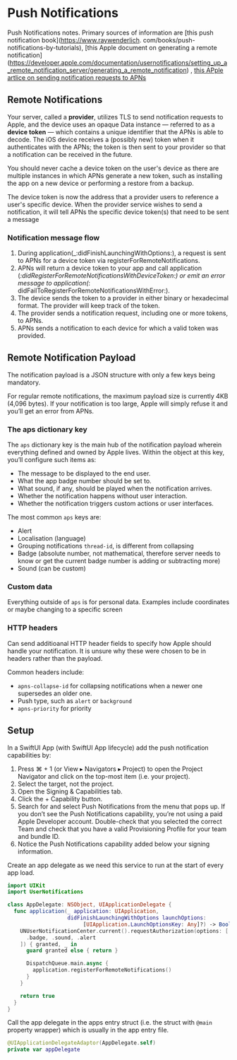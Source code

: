 # Push Notifications

Push Notifications notes. Primary sources of information are [this push notification book](https://www.raywenderlich.
com/books/push-notifications-by-tutorials), [this Apple document on generating a remote notification]
(https://developer.apple.com/documentation/usernotifications/setting_up_a_remote_notification_server/generating_a_remote_notification)
,
[this APple artlice on sending notification requests to APNs](https://developer.apple.com/documentation/usernotifications/setting_up_a_remote_notification_server/sending_notification_requests_to_apns)

## Remote Notifications

Your server, called a **provider**, utilizes TLS to send notification requests to Apple, and the device uses an opaque
Data instance — referred to as a **device token** — which contains a unique identifier that the APNs is able to decode.
The iOS device receives a (possibly new) token when it authenticates with the APNs; the token is then sent to your
provider so that a notification can be received in the future.

You should never cache a device token on the user's device as there are multiple instances in which APNs generate a new
token, such as installing the app on a new device or performing a restore from a backup.

The device token is now the address that a provider users to reference a user's specific device. When the provider
service wishes to send a notification, it will tell APNs the specific device token(s) that need to be sent a message

### Notification message flow

1. During application(_:didFinishLaunchingWithOptions:), a request is sent to APNs for a device token via
   registerForRemoteNotifications.
2. APNs will return a device token to your app and call application
   (_:didRegisterForRemoteNotificationsWithDeviceToken:) or emit an error message to application(_:
   didFailToRegisterForRemoteNotificationsWithError:).
3. The device sends the token to a provider in either binary or hexadecimal format. The provider will keep track of the
   token.
4. The provider sends a notification request, including one or more tokens, to APNs.
5. APNs sends a notification to each device for which a valid token was provided.

## Remote Notification Payload

The notification payload is a JSON structure with only a few keys being mandatory.

For regular remote notifications, the maximum payload size is currently 4KB (4,096 bytes). If your notification is too
large, Apple will simply refuse it and you’ll get an error from APNs.

### The aps dictionary key

The `aps` dictionary key is the main hub of the notification payload wherein everything defined and owned by Apple
lives. Within the object at this key, you’ll configure such items as:

* The message to be displayed to the end user.
* What the app badge number should be set to.
* What sound, if any, should be played when the notification arrives.
* Whether the notification happens without user interaction.
* Whether the notification triggers custom actions or user interfaces.

The most common `aps` keys are:

* Alert
* Localisation (language)
* Grouping notifications `thread-id`, is different from collapsing
* Badge (absolute number, not mathematical, therefore server needs to know or get the current badge number is adding or
  subtracting more)
* Sound (can be custom)

### Custom data

Everything outside of `aps` is for personal data. Examples include coordinates or maybe changing to a specific screen

### HTTP headers

Can send additioanal HTTP header fields to specify how Apple should handle your notification. It is unsure why these
were chosen to be in headers rather than the payload.

Common headers include:

* `apns-collapse-id` for collapsing notifications when a newer one supersedes an older one.
* Push type, such as `alert` or `background`
* `apns-priority` for priority

## Setup

In a SwiftUI App (with SwiftUI App lifecycle) add the push notification capabilities by:

1. Press ⌘ + 1 (or View ▸ Navigators ▸ Project) to open the Project Navigator and click on the top-most item (i.e. your
   project).
2. Select the target, not the project.
3. Open the Signing & Capabilities tab.
4. Click the + Capability button.
5. Search for and select Push Notifications from the menu that pops up. If you don’t see the Push Notifications
   capability, you’re not using a paid Apple Developer account. Double-check that you selected the correct Team and
   check that you have a valid Provisioning Profile for your team and bundle ID.
6. Notice the Push Notifications capability added below your signing information.

Create an app delegate as we need this service to run at the start of every app load.

``` swift
import UIKit
import UserNotifications

class AppDelegate: NSObject, UIApplicationDelegate {
  func application(_ application: UIApplication,
                   didFinishLaunchingWithOptions launchOptions:
                        [UIApplication.LaunchOptionsKey: Any]?) -> Bool {
    UNUserNotificationCenter.current().requestAuthorization(options: [
      .badge, .sound, .alert
    ]) { granted, _ in
      guard granted else { return }

      DispatchQueue.main.async {
        application.registerForRemoteNotifications()
      }
    }

    return true
  }
}
```

Call the app delegate in the apps entry struct (i.e. the struct with `@main` property wrapper) which is usually in the
app entry file.

``` swift
@UIApplicationDelegateAdaptor(AppDelegate.self)
private var appDelegate
```